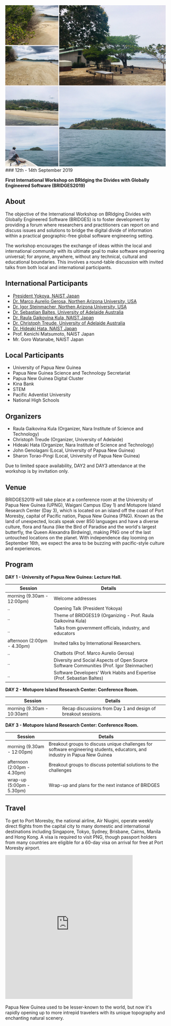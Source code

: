 <img src="img/background.jpg" alt="hi" class="inline"/>
### 12th - 14th September 2019

**First International Workshop on BRIdging the Divides with Globally Engineered Software (BRIDGES2019)**

## About
The objective of the International Workshop on BRIdging Divides with Globally Engineered Software (BRIDGES) is to foster development by providing a forum where researchers and practitioners can report on and discuss issues and solutions to bridge the digital divide of information within a practical geographic-free global software engineering setting.

The workshop encourages the exchange of ideas within the local and international community with its ultimate goal to make software engineering universal; for anyone, anywhere, without any technical, cultural and educational boundaries. This involves a round-table discussion with invited talks from both local and international participants.

## International Participants
- [President Yokoya, NAIST Japan](http://www.naist.jp/en/about_naist/president/profile.html) 
- [Dr. Marco Aurelio Gerosa, Northen Arizona University, USA](https://www.ime.usp.br/~gerosa/) 
- [Dr. Igor Steinmacher, Northen Arizona University, USA](https://nau.edu/school-of-informatics-computing-and-cyber-systems/faculty/igor-steinmacher/) 
- [Dr. Sebastian Baltes, University of Adelaide Australia](https://empirical-software.engineering/) 
- [Dr. Raula Gaikovina Kula, NAIST Japan](https://raux.github.io/)
- [Dr. Christoph Treude, University of Adelaide Australia](http://ctreude.ca/)
- [Dr. Hideaki Hata, NAIST Japan](http://isw3.naist.jp/~hata/)
- Prof. Kenichi Matsumoto, NAIST Japan
- Mr. Goro Watanabe, NAIST Japan

## Local Participants
- University of Papua New Guinea
- Papua New Guinea Science and Technology Secretariat
- Papua New Guinea Digital Cluster
- Kina Bank
- STEM
- Pacific Adventist University
- National High Schools


## Organizers 
- Raula Gaikovina Kula (Organizer, Nara Institute of Science and Technology)
- Christoph Treude (Organizer, University of Adelaide)
- Hideaki Hata (Organizer, Nara Institute of Science and Technology)
- John Genolagani (Local, University of Papua New Guinea)
- Sharon Torao-Pingi (Local, University of Papua New Guinea)

Due to limited space availability, DAY2 and DAY3 attendance at the workshop is by invitation only.

## Venue
BRIDGES2019 will take place at a conference room at the University of Papua New Guinea (UPNG), Waigani Campus (Day 1) and Motupore Island Research Center (Day 3), which is located on an island off the coast of Port Moresby, capital of Pacific nation, Papua New Guinea (PNG). Known as the land of unexpected, locals speak over 850 languages and have a diverse culture, flora and fauna (like the Bird of Paradise and the world's largest butterfly, the Queen Alexandra Birdwing), making PNG one of the last untouched locations on the planet. With independence day looming on September 16th, we expect the area to be buzzing with pacific-style culture and experiences. 

## Program
**DAY 1 - University of Papua New Guinea: Lecture Hall.**

Session | Details
------------ | -------------
morning (9.30am - 12:00pm)| Welcome addresses 
.. |  Opening Talk (President Yokoya)
.. |  Theme of BRIDGES19 (Organizing - Prof. Raula Gaikovina Kula)
.. |  Talks from government officials, industry, and educators
afternoon (2:00pm - 4.30pm)| Invited talks by International Researchers.
.. |  Chatbots (Prof. Marco Aurelio Gerosa)
.. |  Diversity and Social Aspects of Open Source Software Communities (Prof. Igor Steinmacher)
.. |  Software Developers' Work Habits and Expertise (Prof. Sebastian Baltes)

**DAY 2 - Motupore Island Research Center: Conference Room.**

Session | Details
------------ | -------------
morning (9.30am - 10:30am)| Recap discussions from Day 1 and design of breakout sessions.

**DAY 3 - Motupore Island Research Center: Conference Room.**

Session | Details
------------ | -------------
morning (9.30am - 12:00pm)| Breakout groups to discuss unique challenges for software engineering students, educators, and industry in Papua New Guinea
afternoon (2:00pm - 4.30pm) | Breakout groups to discuss potential solutions to the challenges
wrap-up (5:00pm - 5.30pm) | Wrap-up and plans for the next instance of BRIDGES

## Travel
To get to Port Moresby, the national airline, Air Niugini, operate weekly direct flights from the capital city to many domestic and international destinations including Singapore, Tokyo, Sydney, Brisbane, Cairns, Manila and Hong Kong. A visa is required to visit PNG, though passport holders from many countries are eligible for a 60-day visa on arrival for free at Port Moresby airport. 

<iframe src="https://www.google.com/maps/embed?pb=!1m18!1m12!1m3!1d125932.71912184669!2d147.1544731256938!3d-9.474114003519416!2m3!1f0!2f0!3f0!3m2!1i1024!2i768!4f13.1!3m3!1m2!1s0x69024a74e29ae88d%3A0x69e6ee3ec6e02d7b!2sMotupore+Island!5e0!3m2!1sen!2sjp!4v1555982574073!5m2!1sen!2sjp" width="400" height="450" frameborder="0" style="border:0" allowfullscreen></iframe>


Papua New Guinea used to be lesser-known to the world, but now it's rapidly opening up to more intrepid travelers with its unique topography and enchanting natural scenery.  
